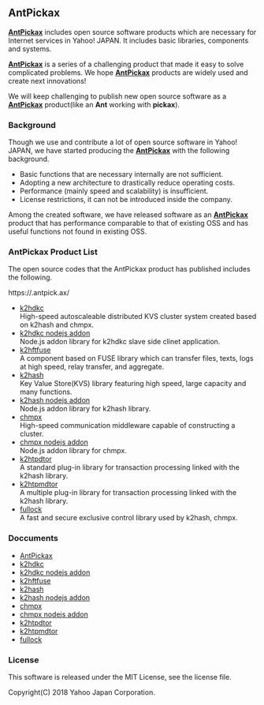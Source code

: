 AntPickax
---------

[**AntPickax**](https://antpick.ax/) includes open source software products which are necessary for Internet services in Yahoo! JAPAN. It includes basic libraries, components and systems.

[**AntPickax**](https://antpick.ax/) is a series of a challenging product that made it easy to solve complicated problems. We hope [**AntPickax**](https://antpick.ax/) products are widely used and create next innovations!

We will keep challenging to publish new open source software as a [**AntPickax**](https://antpick.ax/) product(like an **Ant** working with **pickax**).

### **Background**
Though we use and contribute a lot of open source software in Yahoo! JAPAN, we have started producing the [**AntPickax**](https://antpick.ax/) with the following background.
- Basic functions that are necessary internally are not sufficient.
- Adopting a new architecture to drastically reduce operating costs.
- Performance (mainly speed and scalability) is insufficient.
- License restrictions, it can not be introduced inside the company.

Among the created software, we have released software as an [**AntPickax**](https://antpick.ax/) product that has performance comparable to that of existing OSS and has useful functions not found in existing OSS.

### **AntPickax Product List**
The open source codes that the AntPickax product has published includes the following.

https://.antpick.ax/

- [k2hdkc](https://github.com/yahoojapan/k2hdkc)  
High-speed autoscaleable distributed KVS cluster system created based on k2hash and chmpx.
- [k2hdkc nodejs addon](https://github.com/yahoojapan/k2hdkc_nodejs)  
Node.js addon library for k2hdkc slave side clinet application.
- [k2hftfuse](https://github.com/yahoojapan/k2hftfuse)  
A component based on FUSE library which can transfer files, texts, logs at high speed, relay transfer, and aggregate.
- [k2hash](https://github.com/yahoojapan/k2hash)  
Key Value Store(KVS) library featuring high speed, large capacity and many functions.
- [k2hash nodejs addon](https://github.com/yahoojapan/k2hash_nodejs)  
Node.js addon library for k2hash library.
- [chmpx](https://github.com/yahoojapan/chmpx)  
High-speed communication middleware capable of constructing a cluster.
- [chmpx nodejs addon](https://github.com/yahoojapan/chmpx_nodejs)  
Node.js addon library for chmpx.
- [k2htpdtor](https://github.com/yahoojapan/k2htp_dtor)  
A standard plug-in library for transaction processing linked with the k2hash library.
- [k2htpmdtor](https://github.com/yahoojapan/k2htp_mdtor)  
A multiple plug-in library for transaction processing linked with the k2hash library.
- [fullock](https://github.com/yahoojapan/fullock)  
A fast and secure exclusive control library used by k2hash, chmpx.

### Doccuments
- [AntPickax](https://antpick.ax/)
- [k2hdkc](https://k2hdkc.antpick.ax/)
- [k2hdkc nodejs addon](https://nodejs.k2hdkc.antpick.ax/)
- [k2hftfuse](https://k2hftfuse.antpick.ax/)
- [k2hash](https://k2hash.antpick.ax/)
- [k2hash nodejs addon](https://nodejs.k2hash.antpick.ax/)
- [chmpx](https://chmpx.antpick.ax/)
- [chmpx nodejs addon](https://nodejs.chmpx.antpick.ax/)
- [k2htpdtor](https://k2htpdtor.antpick.ax/)
- [k2htpmdtor](https://k2htpmdtor.antpick.ax/)
- [fullock](https://fullock.antpick.ax/)

### License
This software is released under the MIT License, see the license file.

Copyright(C) 2018 Yahoo Japan Corporation.

